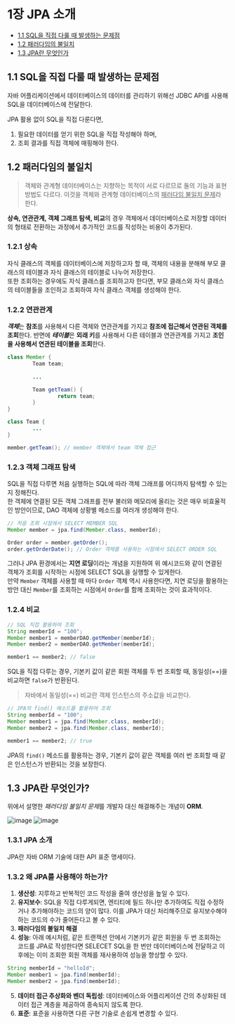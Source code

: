# 1장 JPA 소개

* [1.1 SQL을 직접 다룰 때 발생하는 문제점](#11-sql을-직접-다룰-때-발생하는-문제점)
* [1.2 패러다임의 불일치](#12-패러다임의-불일치)
* [1.3 JPA란 무엇인가](#13-jpa란-무엇인가)


## 1.1 SQL을 직접 다룰 때 발생하는 문제점
자바 어플리케이션에서 데이터베이스의 데이터를 관리하기 위해선 JDBC API를 사용해 SQL을 데이터베이스에 전달한다.

JPA 활용 없이 SQL을 직접 다룬다면,
1. 필요한 데이터를 얻기 위한 SQL을 직접 작성해야 하며,
2. 조회 결과를 직접 객체에 매핑해야 한다.

## 1.2 패러다임의 불일치
> 객체와 관계형 데이터베이스는 지향하는 목적이 서로 다르므로 둘의 기능과 표현 방법도 다르다. 이것을 객체와 관계형 데이터베이스의 <u>패러다임 불일치 문제</u>라 한다.

**상속, 연관관계, 객체 그래프 탐색, 비교**의 경우 객체에서 데이터베이스로 저장할 데이터의 형태로 전환하는 과정에서 추가적인 코드를 작성하는 비용이 추가된다.

### 1.2.1 상속
자식 클래스의 객체를 데이터베이스에 저장하고자 할 때, 객체의 내용을 분해해 부모 클래스의 테이블과 자식 클래스의 테이블로 나누어 저장한다.<br>
또한 조회하는 경우에도 자식 클래스를 조회하고자 한다면, 부모 클래스와 자식 클래스의 테이블들을 조인하고 조회하여 자식 클래스 객체를 생성해야 한다.

### 1.2.2 연관관계
***객체***는 **참조**를 사용해서 다른 객체와 연관관계를 가지고 **참조에 접근해서 연관된 객체를 조회**한다. 반면에 ***테이블***은 **외래 키**를 사용해서 다른 테이블과 연관관계를 가지고 **조인을 사용해서 연관된 테이블을 조회**한다.

```java
class Member {
		Team team;
		
        ...

		Team getTeam() {
				return team;
		}
}

class Team {
		...
}

member.getTeam(); // member 객체에서 team 객체 접근
```

### 1.2.3 객체 그래프 탐색
SQL을 직접 다루면 처음 실행하는 SQL에 따라 객체 그래프를 어디까지 탐색할 수 있는지 정해진다. <br>
한 객체에 연결된 모든 객체 그래프를 전부 불러와 메모리에 올리는 것은 매우 비효율적인 방안이므로, DAO 객체에 상황별 메소드를 여러개 생성해야 한다.

```java
// 처음 조회 시점에서 SELECT MEMBER SQL
Member member = jpa.find(Member.class, memberId);

Order order = member.getOrder();
order.getOrderDate(); // Order 객체를 사용하는 시점에서 SELECT ORDER SQL
```
그러나 JPA 환경에서는 **지연 로딩**이라는 개념을 지원하여 위 예시코드와 같이 연결된 객체가 조회를 시작하는 시점에 SELECT SQL을 실행할 수 있게한다. <br>
만약 `Member` 객체를 사용할 때 마다 `Order` 객체 역시 사용한다면, 지연 로딩을 활용하는 방안 대신 `Member`를 조회하는 시점에서 `Order`를 함께 조회하는 것이 효과적이다.

### 1.2.4 비교
```java
// SQL 직접 활용하여 조회
String memberId = "100";
Member member1 = memberDAO.getMember(memberId);
Member member2 = memberDAO.getMember(memberId);

member1 == member2; // false
```
SQL을 직접 다루는 경우, 기본키 값이 같은 회원 객체를 두 번 조회할 때, 동일성(==)을 비교하면 `false`가 반환된다.
> 자바에서 동일성(==) 비교란 객체 인스턴스의 주소값을 비교한다.

```java
// JPA의 find() 메소드를 활용하여 조회
String memberId = "100";
Member member1 = jpa.find(Member.class, memberId);
Member member2 = jpa.find(Member.class, memberId);

member1 == member2; // true
```
JPA의 `find()` 메소드를 활용하는 경우, 기본키 값이 같은 객체를 여러 번 조회할 때 같은 인스턴스가 반환되는 것을 보장한다.

## 1.3 JPA란 무엇인가?
위에서 설명한 *패러다임 불일치 문제*를 개발자 대신 해결해주는 개념이 **ORM**.

![image](https://github.com/rhyun9584/Today-I-Learned/assets/45452033/a6e538c7-8cd5-45de-b95c-9b2e40a5934f)
![image](https://github.com/rhyun9584/Today-I-Learned/assets/45452033/40598b4f-2614-40b2-bf95-c2f0653d8fd3)


### 1.3.1 JPA 소개
JPA란 자바 ORM 기술에 대한 API 표준 명세이다.

### 1.3.2 왜 JPA를 사용해야 하는가?
1. **생산성**: 지루하고 반복적인 코드 작성을 줄여 생산성을 높일 수 있다.
2. **유지보수**: SQL을 직접 다루게되면, 엔티티에 필드 하나만 추가하여도 직접 수정하거나 추가해야하는 코드의 양이 많다. 이를 JPA가 대신 처리해주므로 유지보수해야 하는 코드의 수가 줄어든다고 볼 수 있다.
3. **패러다임의 불일치 해결**
4. **성능**: 아래 예시처럼, 같은 트랜잭션 안에서 기본키가 같은 회원을 두 번 조회하는 코드를 JPA로 작성한다면 SELECET SQL을 한 번만 데이터베이스에 전달하고 이후에는 이미 조회한 회원 객체를 재사용하여 성능을 향상할 수 있다.
```java
String memberId = "helloId";
Member member1 = jpa.find(memberId);
Member member2 = jpa.find(memberId);
```
5. **데이터 접근 추상화와 벤더 독립성**: 데이터베이스와 어플리케이션 간의 추상화된 데이터 접근 계층을 제공하여 종속되지 않도록 한다. 
6. **표준**: 표준을 사용하면 다른 구현 기술로 손쉽게 변경할 수 있다.
